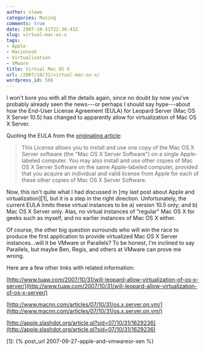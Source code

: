```yaml
---
author: slowe
categories: Musing
comments: true
date: 2007-10-31T22:36:43Z
slug: virtual-mac-os-x
tags:
- Apple
- Macintosh
- Virtualization
- VMware
title: Virtual Mac OS X
url: /2007/10/31/virtual-mac-os-x/
wordpress_id: 566
---
```


I won't bore you with all the details again, since no doubt by now you've probably already seen the news---or perhaps I should say hype---about how the End-User License Agreement (EULA) for Leopard Server (Mac OS X Server 10.5) has changed to apparently allow for virtualization of Mac OS X Server.

Quoting the EULA from the [originating article](http://db.tidbits.com/article/9277):

>This License allows you to install and use one copy of the Mac OS X Server software (the "Mac OS X Server Software") on a single Apple-labeled computer. You may also install and use other copies of Mac OS X Server Software on the same Apple-labeled computer, provided that you acquire an individual and valid license from Apple for each of these other copies of Mac OS X Server Software.

Now, this isn't quite what I had discussed in [my last post about Apple and virtualization][1], but it is a step in the right direction. Unfortunately, the current EULA limits these virtual instances to be a) version 10.5 only; and b) Mac OS X Server only. Alas, no virtual instances of "regular" Mac OS X for geeks such as myself, and no earlier instances of Mac OS X either.

Of course, the other big question surrounds who will win the race to produce the first application to provide virtualized Mac OS X Server instances...will it be VMware or Parallels? To be honest, I'm inclined to say Parallels, but maybe Ben, Regis, and others at VMware can prove me wrong.

Here are a few other links with related information:

[http://www.tuaw.com/2007/10/31/will-leopard-allow-virtualization-of-os-x-server/](http://www.tuaw.com/2007/10/31/will-leopard-allow-virtualization-of-os-x-server/)

[http://www.macnn.com/articles/07/10/31/os.x.server.on.vm/](http://www.macnn.com/articles/07/10/31/os.x.server.on.vm/)

[http://apple.slashdot.org/article.pl?sid=07/10/31/1629236](http://apple.slashdot.org/article.pl?sid=07/10/31/1629236)

[1]: {% post_url 2007-09-27-apple-and-vmwareor-xen %}
